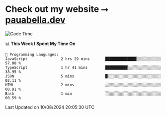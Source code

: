 # Check out my website ⭢ [pauabella.dev](https://pauabella.dev)

<!--START_SECTION:waka-->
![Code Time](http://img.shields.io/badge/Code%20Time-3%2C642%20hrs%2047%20mins-blue)

📊 **This Week I Spent My Time On** 

```text
💬 Programming Languages: 
JavaScript               2 hrs 29 mins       ██████████████░░░░░░░░░░░   57.08 % 
TypeScript               1 hr 41 mins        ██████████░░░░░░░░░░░░░░░   38.95 % 
JSON                     5 mins              █░░░░░░░░░░░░░░░░░░░░░░░░   02.11 % 
HTML                     2 mins              ░░░░░░░░░░░░░░░░░░░░░░░░░   00.91 % 
Bash                     1 min               ░░░░░░░░░░░░░░░░░░░░░░░░░   00.59 % 
```


 Last Updated on 10/08/2024 20:05:30 UTC
<!--END_SECTION:waka-->
